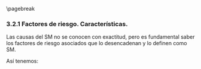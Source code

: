 \pagebreak

### 3.2.1 Factores de riesgo. Características.

Las causas del SM no se conocen con exactitud, pero es fundamental saber los factores de riesgo asociados que lo desencadenan y lo definen como SM.

Así tenemos: 
